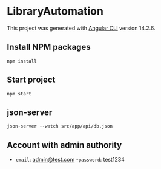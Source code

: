 # LibraryAutomation

This project was generated with [Angular CLI](https://github.com/angular/angular-cli) version 14.2.6.



## Install NPM packages

`npm install`

## Start project
`npm start`

## json-server

`json-server --watch src/app/api/db.json`

## Account with admin authority
- `email`: admin@test.com 
-`password`: test1234
